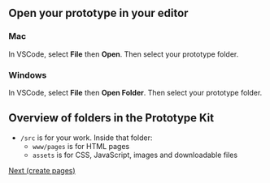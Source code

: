 ## Open your prototype in your editor

### Mac
In VSCode, select **File** then **Open**. Then select your prototype folder.

### Windows
In VSCode, select **File** then **Open Folder**. Then select your prototype folder.

## Overview of folders in the Prototype Kit
- `/src` is for your work. Inside that folder:
  - `www/pages` is for HTML pages
  - `assets` is for CSS, JavaScript, images and downloadable files

[Next (create pages)](./step2-create-pages.md)